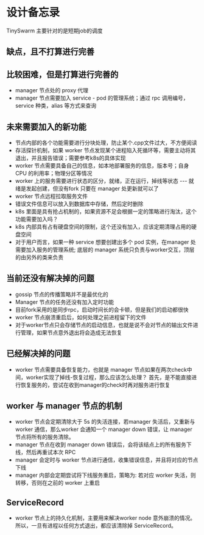 # 设计备忘录

TinySwarm 主要针对的是短期job的调度

## 缺点，且不打算进行完善

## 比较困难，但是打算进行完善的
- manager 节点处的 proxy 代理
- manager 节点需要加入 service - pod 的管理系统；通过 rpc 调用编号，service 种类，alias 等方式来查询

## 未来需要加入的新功能
- 节点内部的各个功能需要进行分块处理，防止某个.cpp文件过大，不方便阅读
- 存活探针机制，如果 worker 节点发现某个进程陷入死循环等，需要主动将其退出，并且报告错误；需要参考k8s的具体实现
- worker 节点需要具备自己的信息，如本地部署服务的信息，版本号；自身 CPU 的利用率；物理分区等情况
- worker 上的服务需要进行状态的区分，就绪，正在运行，掉线等状态 --- 就绪是发起创建，但没有fork 只要在 manager 处更新就可以了
- worker 节点远程拉取服务文件
- 错误文件信息可以放入到数据库中存储，然后定时删除
- k8s 里面是具有抢占机制的，如果资源不足会根据一定的策略进行淘汰，这个功能需要加入吗？
- k8s 内部具有占有硬盘空间的限制，这个还没有加入，应该定期清理占用的硬盘空间
- 对于用户而言，如果一种 service 想要创建出多个 pod 实例，在manager 处需要加入服务的管理系统; 底层的 manager 系统只负责与worker交互，顶层的由另外的类来负责


## 当前还没有解决掉的问题
- gossip 节点的传播策略并不是最优化的
- Manager 节点的任务还没有加入定时功能
- 目前fork采用的是同步rpc，启动时间长的会卡顿，但是我们的启动都很快
- worker 节点崩溃重启后，如何处理之前进程留下的文件
- 对于worker节点只会存储节点的启动信息，也就是说不会对节点的输出文件进行管理，如果节点意外退出将会造成无法恢复

## 已经解决掉的问题
- worker 节点需要具备恢复能力，也就是 manager 节点如果在两次check中间，worker实现了掉线-恢复过程，那么应该怎么处理？
    首先，是不能直接进行恢复服务的，尝试在收到manager的check时再对服务进行恢复


## worker 与 manager 节点的机制
- worker 节点会定期清除大于 5s 的失活连接，若manager 失活后，又重新与 worker 通信，那么worker 会通知一个 manager down 错误，让 manager 节点将所有的服务清除。
- manager 节点在收到 manager down 错误后，会将该结点上的所有服务下线，然后再重试本次 RPC
- manager 会定时与 worker 节点进行通信，收集错误信息，并且将对应的节点下线
- manager 内部会定期尝试将下线服务重启，策略为: 若对应 worker 失活，则转移，否则在之前的 worker 上重启

## ServiceRecord
- worker 节点上的持久化机制，主要用来解决worker node 意外崩溃的情况。所以，一旦有进程以任何方式退出，都应该清除掉 ServiceRecord。